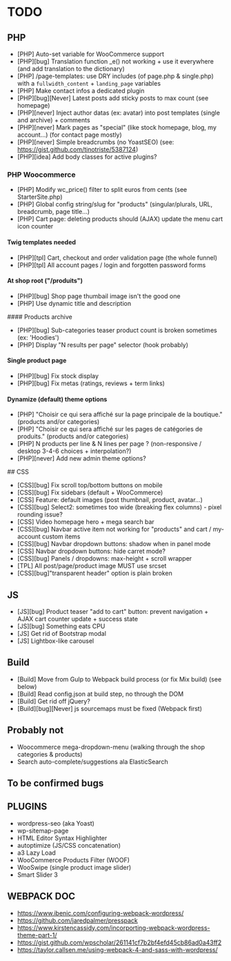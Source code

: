 # TODO

## PHP

- [PHP] Auto-set variable for WooCommerce support
- [PHP][bug] Translation function \_e() not working + use it everywhere (and add translation to the dictionary)
- [PHP] /page-templates: use DRY includes (of page.php & single.php) with a `fullwidth_content` + `landing_page` variables
- [PHP] Make contact infos a dedicated plugin
- [PHP][bug][Never] Latest posts add sticky posts to max count (see homepage)
- [PHP][never] Inject author datas (ex: avatar) into post templates (single and archive) + comments
- [PHP][never] Mark pages as "special" (like stock homepage, blog, my account...) (for contact page mostly)
- [PHP][never] Simple breadcrumbs (no YoastSEO) (see: https://gist.github.com/tinotriste/5387124)
- [PHP][idea] Add body classes for active plugins?

### PHP Woocommerce

- [PHP] Modify wc_price() filter to split euros from cents (see StarterSite.php)
- [PHP] Global config string/slug for "products" (singular/plurals, URL, breadcrumb, page title...)
- [PHP] Cart page: deleting products should (AJAX) update the menu cart icon counter

#### Twig templates needed

- [PHP][tpl] Cart, checkout and order validation page (the whole funnel)
- [PHP][tpl] All account pages / login and forgotten password forms

#### At shop root ("/produits")

- [PHP][bug] Shop page thumbail image isn't the good one
- [PHP] Use dynamic title and description

#### Products archive

- [PHP][bug] Sub-categories teaser product count is broken sometimes (ex: 'Hoodies')
- [PHP] Display "N results per page" selector (hook probably)

#### Single product page

- [PHP][bug] Fix stock display
- [PHP][bug] Fix metas (ratings, reviews + term links)

#### Dynamize (default) theme options

- [PHP] "Choisir ce qui sera affiché sur la page principale de la boutique." (products and/or categories)
- [PHP] "Choisir ce qui sera affiché sur les pages de catégories de produits." (products and/or categories)
- [PHP] N products per line & N lines per page ? (non-responsive / desktop 3-4-6 choices + interpolation?)
- [PHP][never] Add new admin theme options?

## CSS

- [CSS][bug] Fix scroll top/bottom buttons on mobile
- [CSS][bug] Fix sidebars (default + WooCommerce)
- [CSS] Feature: default images (post thumbnail, product, avatar...)
- [CSS][bug] Select2: sometimes too wide (breaking flex columns) - pixel rounding issue?
- [CSS] Video homepage hero + mega search bar
- [CSS][bug] Navbar active item not working for "products" and cart / my-account custom items
- [CSS][bug] Navbar dropdown buttons: shadow when in panel mode
- [CSS] Navbar dropdown buttons: hide carret mode?
- [CSS][bug] Panels / dropdowns: max-height + scroll wrapper
- [TPL] All post/page/product image MUST use srcset
- [CSS][bug]"transparent header" option is plain broken

## JS

- [JS][bug] Product teaser "add to cart" button: prevent navigation + AJAX cart counter update + success state
- [JS][bug] Something eats CPU
- [JS] Get rid of Bootstrap modal
- [JS] Lightbox-like carousel

## Build

- [Build] Move from Gulp to Webpack build process (or fix Mix build) (see below)
- [Build] Read config.json at build step, no through the DOM
- [Build] Get rid off jQuery?
- [Build][bug][Never] js sourcemaps must be fixed (Webpack first)

## Probably not

- Woocommerce mega-dropdown-menu (walking through the shop categories & products)
- Search auto-complete/suggestions ala ElasticSearch

## To be confirmed bugs

## PLUGINS

- wordpress-seo (aka Yoast)
- wp-sitemap-page
- HTML Editor Syntax Highlighter
- autoptimize (JS/CSS concatenation)
- a3 Lazy Load
- WooCommerce Products Filter (WOOF)
- WooSwipe (single product image slider)
- Smart Slider 3

## WEBPACK DOC

- https://www.ibenic.com/configuring-webpack-wordpress/
- https://github.com/jaredpalmer/presspack
- https://www.kirstencassidy.com/incorporting-webpack-wordpress-theme-part-1/
- https://gist.github.com/wpscholar/261141cf7b2bf4efd45cb86ad0a43ff2
- https://taylor.callsen.me/using-webpack-4-and-sass-with-wordpress/
